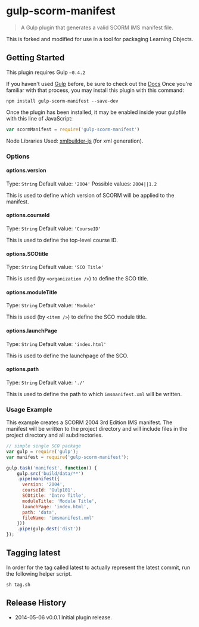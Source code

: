 # gulp-scorm-manifest

> A Gulp plugin that generates a valid SCORM IMS manifest file.

This is forked and modified for use in a tool for packaging Learning Objects.

## Getting Started
This plugin requires Gulp `~0.4.2`

If you haven't used [Gulp](http://gulpjs.com/) before, be sure to check out the [Docs](https://github.com/gulpjs/gulp/blob/master/README.md#gulp---) Once you're familiar with that process, you may install this plugin with this command:

```shell
npm install gulp-scorm-manifest --save-dev
```

Once the plugin has been installed, it may be enabled inside your gulpfile with this line of JavaScript:

```js
var scormManifest = require('gulp-scorm-manifest')
```

Node Libraries Used:
[xmlbuilder-js](https://github.com/oozcitak/xmlbuilder-js) (for xml generation).

### Options

#### options.version
Type: `String`
Default value: `'2004'`
Possible values: `2004||1.2`

This is used to define which version of SCORM will be applied to the manifest.

#### options.courseId
Type: `String`
Default value: `'CourseID'`

This is used to define the top-level course ID.

#### options.SCOtitle
Type: `String`
Default value: `'SCO Title'`

This is used (by `<organization />`) to define the SCO title.

#### options.moduleTitle
Type: `String`
Default value: `'Module'`

This is used (by `<item />`) to define the SCO module title.

#### options.launchPage
Type: `String`
Default value: `'index.html'`

This is used to define the launchpage of the SCO.

#### options.path
Type: `String`
Default value: `'./'`

This is used to define the path to which `imsmanifest.xml` will be written.

### Usage Example

This example creates a SCORM 2004 3rd Edition IMS manifest. The manifest will be written to the project directory and will include files in the project directory and all subdirectories.

```js
// simple single SCO package
var gulp = require('gulp');
var manifest = require('gulp-scorm-manifest');

gulp.task('manifest', function() {
    gulp.src('build/data/**')
    .pipe(manifest({
      version: '2004',
      courseId: 'Gulp101',
      SCOtitle: 'Intro Title',
      moduleTitle: 'Module Title',
      launchPage: 'index.html',
      path: 'data',
      fileName: 'imsmanifest.xml'
    }))
    .pipe(gulp.dest('dist'))
});
```

## Tagging latest
In order for the tag called latest to actually represent the latest commit, run the following helper script.

```shell
sh tag.sh
```

## Release History
  * 2014-05-06   v0.0.1   Initial plugin release.